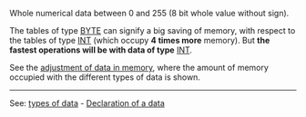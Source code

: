 Whole numerical data between 0 and 255 (8 bit whole value without sign).

The tables of type [ BYTE](data_of_type_byte.md) can signify a big saving of memory,
with respect to the tables of type [INT](data_of_type_int.md) (which occupy **4 times more** memory). But
**the fastest operations will be with data of type** [INT](data_of_type_int.md).

See the [adjustment of data in memory](adjustment_of_data_in_memory.md), where the amount of memory 
occupied with the different types of data is shown.


---------------------------------------
See: [types of data](types_of_data.md) - [Declaration of a data](declaration_of_a_variabledot.md)

